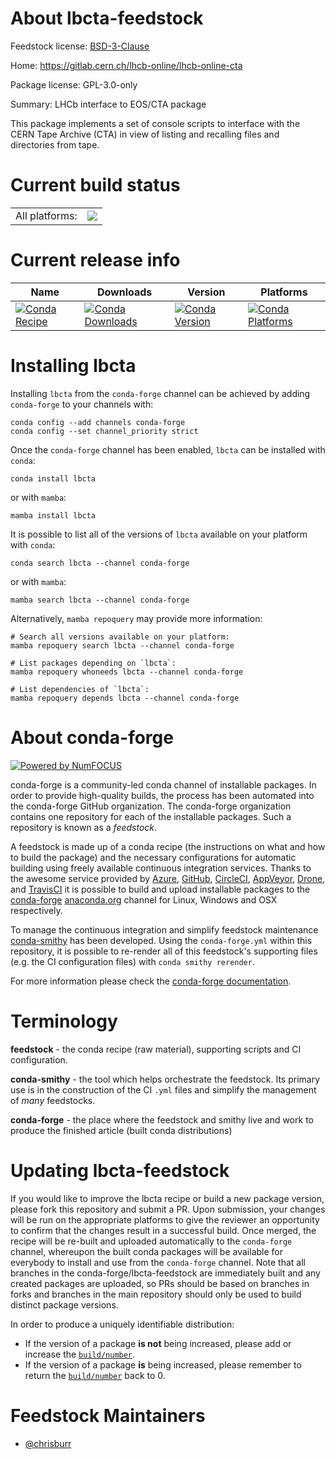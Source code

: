 About lbcta-feedstock
=====================

Feedstock license: [BSD-3-Clause](https://github.com/conda-forge/lbcta-feedstock/blob/main/LICENSE.txt)

Home: https://gitlab.cern.ch/lhcb-online/lhcb-online-cta

Package license: GPL-3.0-only

Summary: LHCb interface to EOS/CTA package

This package implements a set of console scripts to interface with the CERN Tape
Archive (CTA) in view of listing and recalling files and directories from tape.

Current build status
====================


<table><tr><td>All platforms:</td>
    <td>
      <a href="https://dev.azure.com/conda-forge/feedstock-builds/_build/latest?definitionId=24668&branchName=main">
        <img src="https://dev.azure.com/conda-forge/feedstock-builds/_apis/build/status/lbcta-feedstock?branchName=main">
      </a>
    </td>
  </tr>
</table>

Current release info
====================

| Name | Downloads | Version | Platforms |
| --- | --- | --- | --- |
| [![Conda Recipe](https://img.shields.io/badge/recipe-lbcta-green.svg)](https://anaconda.org/conda-forge/lbcta) | [![Conda Downloads](https://img.shields.io/conda/dn/conda-forge/lbcta.svg)](https://anaconda.org/conda-forge/lbcta) | [![Conda Version](https://img.shields.io/conda/vn/conda-forge/lbcta.svg)](https://anaconda.org/conda-forge/lbcta) | [![Conda Platforms](https://img.shields.io/conda/pn/conda-forge/lbcta.svg)](https://anaconda.org/conda-forge/lbcta) |

Installing lbcta
================

Installing `lbcta` from the `conda-forge` channel can be achieved by adding `conda-forge` to your channels with:

```
conda config --add channels conda-forge
conda config --set channel_priority strict
```

Once the `conda-forge` channel has been enabled, `lbcta` can be installed with `conda`:

```
conda install lbcta
```

or with `mamba`:

```
mamba install lbcta
```

It is possible to list all of the versions of `lbcta` available on your platform with `conda`:

```
conda search lbcta --channel conda-forge
```

or with `mamba`:

```
mamba search lbcta --channel conda-forge
```

Alternatively, `mamba repoquery` may provide more information:

```
# Search all versions available on your platform:
mamba repoquery search lbcta --channel conda-forge

# List packages depending on `lbcta`:
mamba repoquery whoneeds lbcta --channel conda-forge

# List dependencies of `lbcta`:
mamba repoquery depends lbcta --channel conda-forge
```


About conda-forge
=================

[![Powered by
NumFOCUS](https://img.shields.io/badge/powered%20by-NumFOCUS-orange.svg?style=flat&colorA=E1523D&colorB=007D8A)](https://numfocus.org)

conda-forge is a community-led conda channel of installable packages.
In order to provide high-quality builds, the process has been automated into the
conda-forge GitHub organization. The conda-forge organization contains one repository
for each of the installable packages. Such a repository is known as a *feedstock*.

A feedstock is made up of a conda recipe (the instructions on what and how to build
the package) and the necessary configurations for automatic building using freely
available continuous integration services. Thanks to the awesome service provided by
[Azure](https://azure.microsoft.com/en-us/services/devops/), [GitHub](https://github.com/),
[CircleCI](https://circleci.com/), [AppVeyor](https://www.appveyor.com/),
[Drone](https://cloud.drone.io/welcome), and [TravisCI](https://travis-ci.com/)
it is possible to build and upload installable packages to the
[conda-forge](https://anaconda.org/conda-forge) [anaconda.org](https://anaconda.org/)
channel for Linux, Windows and OSX respectively.

To manage the continuous integration and simplify feedstock maintenance
[conda-smithy](https://github.com/conda-forge/conda-smithy) has been developed.
Using the ``conda-forge.yml`` within this repository, it is possible to re-render all of
this feedstock's supporting files (e.g. the CI configuration files) with ``conda smithy rerender``.

For more information please check the [conda-forge documentation](https://conda-forge.org/docs/).

Terminology
===========

**feedstock** - the conda recipe (raw material), supporting scripts and CI configuration.

**conda-smithy** - the tool which helps orchestrate the feedstock.
                   Its primary use is in the construction of the CI ``.yml`` files
                   and simplify the management of *many* feedstocks.

**conda-forge** - the place where the feedstock and smithy live and work to
                  produce the finished article (built conda distributions)


Updating lbcta-feedstock
========================

If you would like to improve the lbcta recipe or build a new
package version, please fork this repository and submit a PR. Upon submission,
your changes will be run on the appropriate platforms to give the reviewer an
opportunity to confirm that the changes result in a successful build. Once
merged, the recipe will be re-built and uploaded automatically to the
`conda-forge` channel, whereupon the built conda packages will be available for
everybody to install and use from the `conda-forge` channel.
Note that all branches in the conda-forge/lbcta-feedstock are
immediately built and any created packages are uploaded, so PRs should be based
on branches in forks and branches in the main repository should only be used to
build distinct package versions.

In order to produce a uniquely identifiable distribution:
 * If the version of a package **is not** being increased, please add or increase
   the [``build/number``](https://docs.conda.io/projects/conda-build/en/latest/resources/define-metadata.html#build-number-and-string).
 * If the version of a package **is** being increased, please remember to return
   the [``build/number``](https://docs.conda.io/projects/conda-build/en/latest/resources/define-metadata.html#build-number-and-string)
   back to 0.

Feedstock Maintainers
=====================

* [@chrisburr](https://github.com/chrisburr/)

